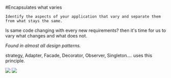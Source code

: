#Encapsulates what varies

```text
Identify the aspects of your application that vary and separate them from what stays the same.
```


Is same code changing with every new requirements? then it's time for us to vary what changes and what does not.

_Found in almost all design patterns._

strategy, Adapter, Facade, Decorator, Observer, Singleton.... uses this principle.

![](EncapsulateWhatVaries-Img.jpg)
![](EncapsulateWhatVaries-Img1.jpg)